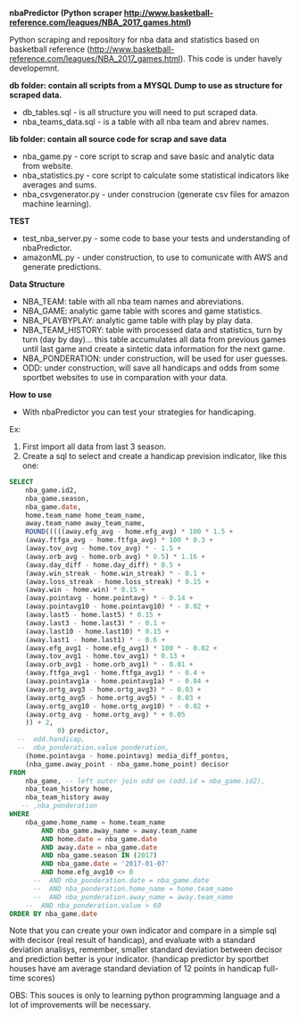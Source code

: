 <b> nbaPredictor (Python scraper http://www.basketball-reference.com/leagues/NBA_2017_games.html) </b>

Python scraping and repository for nba data and statistics based on basketball reference (http://www.basketball-reference.com/leagues/NBA_2017_games.html). This code is under havely developemnt.

<b>db folder: contain all scripts from a MYSQL Dump to use as structure for scraped data.</b>
* db_tables.sql - is all structure you will need to put scraped data.
* nba_teams_data.sql - is a table with all nba team and abrev names.

<b> lib folder: contain all source code for scrap and save data </b>
* nba_game.py - core script to scrap and save basic and analytic data from website.
* nba_statistics.py - core script to calculate some statistical indicators like averages and sums.
* nba_csvgenerator.py - under construcion (generate csv files for amazon machine learning).

<b> TEST </b>
* test_nba_server.py - some code to base your tests and understanding of nbaPredictor.
* amazonML.py - under construction, to use to comunicate with AWS and generate predictions.

<b> Data Structure </b>

* NBA_TEAM: table with all nba team names and abreviations.
* NBA_GAME: analytic game table with scores and game statistics.
* NBA_PLAYBYPLAY: analytic game table with play by play data.
* NBA_TEAM_HISTORY: table with processed data and statistics, turn by turn (day by day)... this table accumulates all data from previous games until last game and create a sintetic data information for the next game.
* NBA_PONDERATION: under construction, will be used for user guesses.
* ODD: under construction, will save all handicaps and odds from some sportbet websites to use in comparation with your data.

<b> How to use </b>
 - With nbaPredictor you can test your strategies for handicaping. 

Ex:
1. First import all data from last 3 season.
2. Create a sql to select and create a handicap prevision indicator, like this one:

```sql
SELECT 
    nba_game.id2,
    nba_game.season,
    nba_game.date,
    home.team_name home_team_name,
    away.team_name away_team_name,
    ROUND(((((away.efg_avg - home.efg_avg) * 100 * 1.5 + 
    (away.ftfga_avg - home.ftfga_avg) * 100 * 0.3 + 
    (away.tov_avg - home.tov_avg) * - 1.5 + 
    (away.orb_avg - home.orb_avg) * 0.5) * 1.16 + 
    (away.day_diff - home.day_diff) * 0.5 + 
    (away.win_streak - home.win_streak) * - 0.1 + 
    (away.loss_streak - home.loss_streak) * 0.15 + 
    (away.win - home.win) * 0.15 + 
    (away.pointavg - home.pointavg) * - 0.14 + 
    (away.pointavg10 - home.pointavg10) * - 0.02 + 
    (away.last5 - home.last5) * 0.15 + 
    (away.last3 - home.last3) * - 0.1 + 
    (away.last10 - home.last10) * 0.15 + 
    (away.last1 - home.last1) * - 0.6 + 
    (away.efg_avg1 - home.efg_avg1) * 100 * - 0.02 + 
    (away.tov_avg1 - home.tov_avg1) * 0.13 + 
    (away.orb_avg1 - home.orb_avg1) * - 0.01 + 
    (away.ftfga_avg1 - home.ftfga_avg1) * - 0.4 + 
    (away.pointavg1a - home.pointavg1a) * - 0.04 + 
    (away.ortg_avg3 - home.ortg_avg3) * - 0.03 + 
    (away.ortg_avg5 - home.ortg_avg5) * - 0.03 + 
    (away.ortg_avg10 - home.ortg_avg10) * - 0.02 + 
	(away.ortg_avg - home.ortg_avg) * + 0.05  
	)) + 2,
            0) predictor,
  --  odd.handicap,        
  --  nba_ponderation.value ponderation,
    (home.pointavga - home.pointavg) media_diff_pontos,
    (nba_game.away_point - nba_game.home_point) decisor
FROM
    nba_game, -- left outer join odd on (odd.id = nba_game.id2),
    nba_team_history home,
    nba_team_history away
   -- ,nba_ponderation
WHERE
    nba_game.home_name = home.team_name
        AND nba_game.away_name = away.team_name
        AND home.date = nba_game.date
        AND away.date = nba_game.date
        AND nba_game.season IN (2017)
        AND nba_game.date = '2017-01-07'
        AND home.efg_avg10 <> 0
      --  AND nba_ponderation.date = nba_game.date
      --  AND nba_ponderation.home_name = home.team_name
      --  AND nba_ponderation.away_name = away.team_name
    --  AND nba_ponderation.value > 60
ORDER BY nba_game.date
```

Note that you can create your own indicator and compare in a simple sql with decisor (real result of handicap), and evaluate with a standard deviation analisys, remember, smaller standard deviation between decisor and prediction better is your indicator. (handicap predictor by sportbet houses have am average standard deviation of 12 points in handicap full-time scores)


OBS: This souces is only to learning python programming language and a lot of improvements will be necessary.
